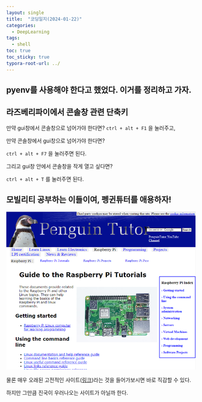 ```yaml
---
layout: single
title:  "코딩일지(2024-01-22)"
categories: 
  - DeepLearning
tags:
  - shell
toc: true
toc_sticky: true
typora-root-url: ../
---
```






## pyenv를 사용해야 한다고 했었다. 이거를 정리하고 가자.









## 라즈베리파이에서 콘솔창 관련 단축키

만약 gui창에서 콘솔창으로 넘어가야 한다면?
`ctrl + alt + F1` 을 눌러주고,

만약 콘솔창에서 gui창으로 넘어가야 한다면?

`ctrl + alt + F7` 을 눌러주면 된다.

그리고 gui창 안에서 콘솔창을 작게 열고 싶다면?

`ctrl + alt + T` 를 눌러주면 된다.





## 모빌리티 공부하는 이들이여, 펭귄튜터를 애용하자!

![image-20240123215846720](/images/2024-01-22-codinglog(23)/image-20240123215846720.png)

물론 매우 오래된 고전적인 사이트([링크](https://www.penguintutor.com/raspberrypi/))라는 것을 들어가보시면 바로 직감할 수 있다.

하지만 그만큼 진국이 우러나오는 사이트가 아닐까 한다.









